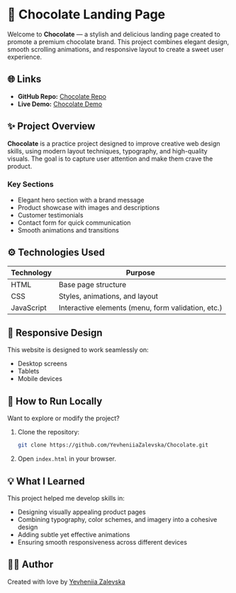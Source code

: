 # 🍫 Chocolate Landing Page

Welcome to **Chocolate** — a stylish and delicious landing page created to promote a premium chocolate brand. This project combines elegant design, smooth scrolling animations, and responsive layout to create a sweet user experience.

## 🌐 Links

- **GitHub Repo:** [Chocolate Repo](https://github.com/YevheniiaZalevska/Chocolate)  
- **Live Demo:** [Chocolate Demo](https://yevheniiazalevska.github.io/Chocolate/)

## ✨ Project Overview

**Chocolate** is a practice project designed to improve creative web design skills, using modern layout techniques, typography, and high-quality visuals. The goal is to capture user attention and make them crave the product.

### Key Sections

- Elegant hero section with a brand message
- Product showcase with images and descriptions
- Customer testimonials
- Contact form for quick communication
- Smooth animations and transitions

## ⚙️ Technologies Used

| Technology | Purpose |
|---|---|
| HTML | Base page structure |
| CSS | Styles, animations, and layout |
| JavaScript | Interactive elements (menu, form validation, etc.) |

## 📱 Responsive Design

This website is designed to work seamlessly on:

- Desktop screens
- Tablets
- Mobile devices

## 🔧 How to Run Locally

Want to explore or modify the project?

1. Clone the repository:
    ```bash
    git clone https://github.com/YevheniiaZalevska/Chocolate.git
    ```
2. Open `index.html` in your browser.


## 💡 What I Learned

This project helped me develop skills in:

- Designing visually appealing product pages
- Combining typography, color schemes, and imagery into a cohesive design
- Adding subtle yet effective animations
- Ensuring smooth responsiveness across different devices

## 👩‍💻 Author

Created with love by [Yevheniia Zalevska](https://github.com/YevheniiaZalevska)


